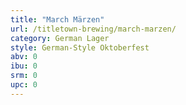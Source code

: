 ```yaml
---
title: "March Märzen"
url: /titletown-brewing/march-marzen/
category: German Lager
style: German-Style Oktoberfest
abv: 0
ibu: 0
srm: 0
upc: 0
---
```


